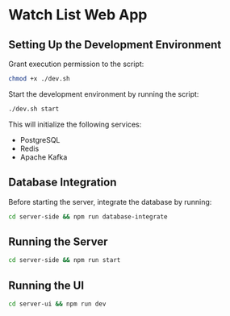 # Watch List Web App

## Setting Up the Development Environment

Grant execution permission to the script:
```bash
chmod +x ./dev.sh 
```

Start the development environment by running the script:
```bash
./dev.sh start 
```

This will initialize the following services:
- PostgreSQL
- Redis
- Apache Kafka

## Database Integration
Before starting the server, integrate the database by running:
```bash
cd server-side && npm run database-integrate
```

## Running the Server
```bash
cd server-side && npm run start
```

## Running the UI
```bash
cd server-ui && npm run dev
```